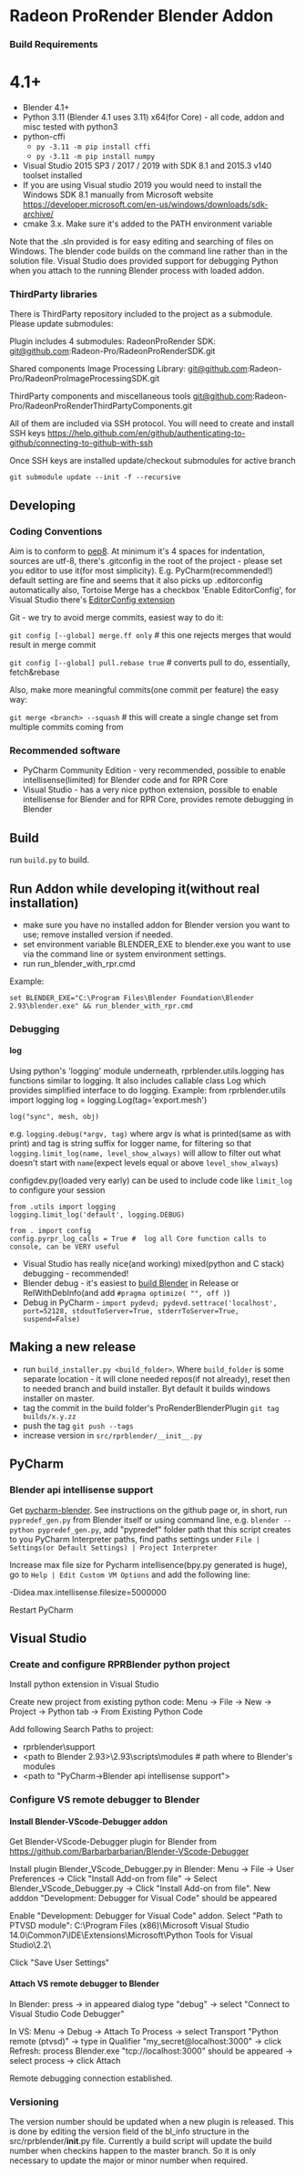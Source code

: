 # Radeon ProRender Blender Addon

### Build Requirements

4.1+
====
- Blender 4.1+
- Python 3.11 (Blender 4.1 uses 3.11) x64(for Core) - all code, addon and misc tested with python3
- python-cffi
  - `py -3.11 -m pip install cffi`
  - `py -3.11 -m pip install numpy`
- Visual Studio 2015 SP3 / 2017 / 2019 with SDK 8.1 and 2015.3 v140 toolset installed
- If you are using Visual studio 2019 you would need to install the Windows SDK 8.1 manually from Microsoft website https://developer.microsoft.com/en-us/windows/downloads/sdk-archive/
- cmake 3.x. Make sure it's added to the PATH environment variable

Note that the .sln provided is for easy editing and searching of files on Windows.  The blender code builds on the command line rather than in the solution file.  Visual Studio does provided support for debugging Python when you attach to the running Blender process with loaded addon.

### ThirdParty libraries

There is ThirdParty repository included to the project as a submodule. Please update submodules:

Plugin includes 4 submodules:
RadeonProRender SDK:
git@github.com:Radeon-Pro/RadeonProRenderSDK.git

Shared components
Image Processing Library:
git@github.com:Radeon-Pro/RadeonProImageProcessingSDK.git

ThirdParty components and miscellaneous tools
git@github.com:Radeon-Pro/RadeonProRenderThirdPartyComponents.git

All of them are included via SSH protocol. You will need to create and install SSH keys https://help.github.com/en/github/authenticating-to-github/connecting-to-github-with-ssh

Once SSH keys are installed update/checkout submodules for active branch

`git submodule update --init -f --recursive`

## Developing

### Coding Conventions

Aim is to conform to [pep8](https://www.python.org/dev/peps/pep-0008/). 
At minimum it's 4 spaces for indentation, sources are utf-8, there's .gitconfig in the root of the project - please set you editor to use it(for most simplicity). E.g. PyCharm(recommended!) default setting are fine and seems that it also picks up .editorconfig automatically also, Tortoise Merge has a checkbox 'Enable EditorConfig', for Visual Studio there's [EditorConfig extension](https://visualstudiogallery.msdn.microsoft.com/c8bccfe2-650c-4b42-bc5c-845e21f96328)

Git - we try to avoid merge commits, easiest way to do it:

`git config [--global] merge.ff only` # this one rejects merges that would result in merge commit
 
`git config [--global] pull.rebase true` # converts pull to do, essentially, fetch&rebase 

Also, make more meaningful commits(one commit per feature) the easy way: 

`git merge <branch> --squash` # this will create a single change set from multiple commits coming from <branch>

### Recommended software

- PyCharm Community Edition - very recommended, possible to enable intellisense(limited) for Blender code and for RPR Core
- Visual Studio - has a very nice python extension, possible to enable intellisense for Blender and for RPR Core, provides remote debugging in Blender

## Build

run `build.py` to build.

## Run Addon while developing it(without real installation)

- make sure you have no installed addon for Blender version you want to use; remove installed version if needed.
- set environment variable BLENDER_EXE to blender.exe you want to use via the command line or system environment settings.
- run run_blender_with_rpr.cmd

Example:

`set BLENDER_EXE="C:\Program Files\Blender Foundation\Blender 2.93\blender.exe" && run_blender_with_rpr.cmd`

### Debugging

#### log

Using python's 'logging' module underneath, rprblender.utils.logging has functions similar to logging. It also includes callable class Log which provides simplified interface to do logging.
Example:
    from rprblender.utils import logging
    log = logging.Log(tag='export.mesh')

    log("sync", mesh, obj)

e.g. `logging.debug(*argv, tag)` where argv is what is printed(same as with print) and tag is string suffix for logger name, for filtering
so that `logging.limit_log(name, level_show_always)` will allow to filter out what doesn't start with `name`(expect levels equal or above `level_show_always`)

 configdev.py(loaded very early) can be used to include code like `limit_log` to configure your session

    from .utils import logging
    logging.limit_log('default', logging.DEBUG)
    
    from . import config
    config.pyrpr_log_calls = True #  log all Core function calls to console, can be VERY useful

- Visual Studio has really nice(and working) mixed(python and C stack) debugging - recommended! 
- Blender debug - it's easiest to [build Blender](https://wiki.blender.org/index.php/Dev:Doc/Building_Blender/Windows/msvc/CMake) in Release or RelWithDebInfo(and add ``#pragma optimize( "", off )``) 
- Debug in PyCharm - `import pydevd; pydevd.settrace('localhost', port=52128, stdoutToServer=True, stderrToServer=True, suspend=False)`

## Making a new release

- run `build_installer.py <build_folder>`. Where `build_folder` is some separate location - it will clone needed repos(if not already), reset then to needed branch and build installer. Byt default it builds windows installer on master.  
- tag the commit in the build folder's ProRenderBlenderPlugin `git tag builds/x.y.zz`
- push the tag `git push --tags` 
- increase version in `src/rprblender/__init__.py`

## PyCharm

### Blender api intellisense support

Get [pycharm-blender](https://github.com/mutantbob/pycharm-blender). See instructions on the github page or, in short, 
run `pypredef_gen.py` from Blender itself or using command line, e.g. `blender --python pypredef_gen.py`,
add "pypredef" folder path that this script creates to you PyCharm Interpreter paths, find paths settings under `File | Settings(or Default Settings) | Project Interpreter`
 
Increase max file size for Pycharm intellisence(bpy.py generated is huge), go to `Help | Edit Custom VM Options` and add the following line:

  -Didea.max.intellisense.filesize=5000000

Restart PyCharm

## Visual Studio

### Create and configure RPRBlender python project 

Install python extension in Visual Studio

Create new project from existing python code: Menu -> File -> New -> Project -> Python tab -> From Existing Python Code

Add following Search Paths to project:
  - rprblender\support
  - <path to Blender 2.93>\2.93\scripts\modules   # path where to Blender's modules
  - <path to "PyCharm->Blender api intellisense support">

### Configure VS remote debugger to Blender

#### Install Blender-VScode-Debugger addon

Get Blender-VScode-Debugger plugin for Blender from https://github.com/Barbarbarbarian/Blender-VScode-Debugger

Install plugin Blender_VScode_Debugger.py in Blender: Menu -> File -> User Preferences -> Click "Install Add-on from file" -> Select Blender_VScode_Debugger.py -> Click "Install Add-on from file". New adddon "Development: Debugger for Visual Code" should be appeared

Enable "Development: Debugger for Visual Code" addon. Select "Path to PTVSD module": C:\Program Files (x86)\Microsoft Visual Studio 14.0\Common7\IDE\Extensions\Microsoft\Python Tools for Visual Studio\2.2\

Click "Save User Settings"

#### Attach VS remote debugger to Blender

In Blender: press <Space> -> in appeared dialog type "debug" -> select "Connect to Visual Studio Code Debugger"

In VS: Menu -> Debug -> Attach To Process -> select Transport "Python remote (ptvsd)" -> type in Qualifier "my_secret@localhost:3000" -> click Refresh: process Blender.exe "tcp://localhost:3000" should be appeared -> select process -> click Attach

Remote debugging connection established.
 

### Versioning

The version number should be updated when a new plugin is released.  This is done by editing the version field
of the bl_info structure in the src/rprblender/__init__.py file. Currently a build script will update the build
number when checkins happen to the master branch.  So it is only necessary to update the major or minor number
when required.

